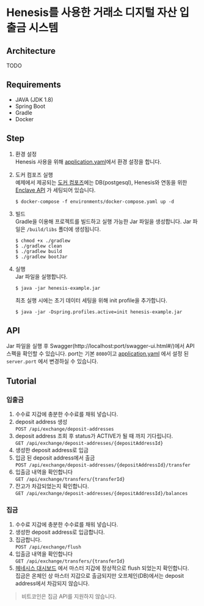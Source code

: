 # Henesis를 사용한 거래소 디지털 자산 입출금 시스템  

## Architecture
TODO

## Requirements
- JAVA (JDK 1.8)
- Spring Boot
- Gradle
- Docker

## Step
1. 환경 설정 <br>
    Henesis 사용을 위해 [application.yaml](./src/main/resources/application.yaml)에서 환경 설정을 합니다.
    
2. 도커 컴포즈 실행 <br>
    예제에서 제공되는 [도커 컴포즈](./environments/docker-compose.yaml)에는 DB(postgesql), Henesis와 연동을 위한 [Enclave API](https://app.gitbook.com/@henesis/s/henesis-wallet/integrate-with-api/installation-and-operation) 가 세팅되어 있습니다. 
    ```shell script
    $ docker-compose -f environments/docker-compose.yaml up -d
    ```

3. 빌드 <br>
   Gradle을 이용해 프로젝트를 빌드하고 실행 가능한 Jar 파일을 생성합니다. Jar 파일은 `/build/libs` 폴더에 생성됩니다.
    ```shell script
   $ chmod +x ./gradlew
   $ ./gradlew clean
   $ ./gradlew build
   $ ./gradlew bootJar
    ```

4. 실행 <br>
    Jar 파일을 실행합니다. 
    ```shell script
    $ java -jar henesis-example.jar
    ```
    
    최초 실행 시에는 초기 데이터 세팅을 위해 init profile을 추가합니다.
    ```shell script
    $ java -jar -Dspring.profiles.active=init henesis-example.jar
    ```    
  
## API
Jar 파일을 실행 후 Swagger(http://localhost:port/swagger-ui.html#/)에서 API 스펙을 확인할 수 있습니다. 
port는 기본 `8080`이고 [application.yaml](./src/main/resources/application.yaml) 에서 설정 된 `server.port` 에서 변경하실 수 있습니다.

## Tutorial
### 입출금
1. 수수료 지갑에 충분한 수수료를 채워 넣습니다.
2. deposit address 생성 <br>
   `POST /api/exchange/deposit-addresses`
3. deposit address 조회 후 status가 ACTIVE가 될 때 까지 기다립니다. <br>
   `GET /api/exchange/deposit-addresses/{depositAddressId}`
4. 생성한 deposit address로 입금
5. 입금 된 deposit address에서 출금 <br>
   `POST /api/exchange/deposit-addresses/{depositAddressId}/transfer`
6. 입출금 내역을 확인합니다 <br>
   `GET /api/exchange/transfers/{transferId}`
7. 잔고가 차감되었는지 확인합니다. <br>
   `GET /api/exchange/deposit-addresses/{depositAddressId}/balances`

### 집금
1. 수수료 지갑에 충분한 수수료를 채워 넣습니다.
2. 생성한 deposit address로 입금합니다.
3. 집금합니다. <br>
   `POST /api/exchange/flush`
4. 입출금 내역을 확인합니다 <br>
   `GET /api/exchange/transfers/{transferId}`
5. [헤네시스 대시보드](https://app.wallet.henesis.io) 에서 마스터 지갑에 정상적으로 flush 되었는지 확인합니다. <br>
    집금은 온체인 상 마스터 지갑으로 출금되지만 오프체인(DB)에서는 deposit address에서 차감되지 않습니다.

> 비트코인은 집금 API를 지원하지 않습니다.